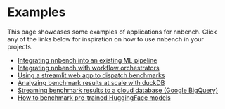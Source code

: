 # Examples

This page showcases some examples of applications for nnbench.
Click any of the links below for inspiration on how to use nnbench in your projects.

* [Integrating nnbench into an existing ML pipeline](mnist.md)
* [Integrating nnbench with workflow orchestrators](prefect.md)
* [Using a streamlit web app to dispatch benchmarks](streamlit.md)
* [Analyzing benchmark results at scale with duckDB](duckdb.md)
* [Streaming benchmark results to a cloud database (Google BigQuery)](bq.md)
* [How to benchmark pre-trained HuggingFace models](huggingface.md)
